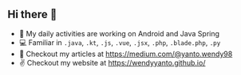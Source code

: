 ## Hi there 👋

- 📱 My daily activities are working on Android and Java Spring 
- 💻 Familiar in `.java`, `.kt`, `.js`, `.vue`, `.jsx`, `.php`, `.blade.php`, `.py`
- 📜 Checkout my articles at https://medium.com/@yanto.wendy98
- ✌️ Checkout my website at https://wendyyanto.github.io/
